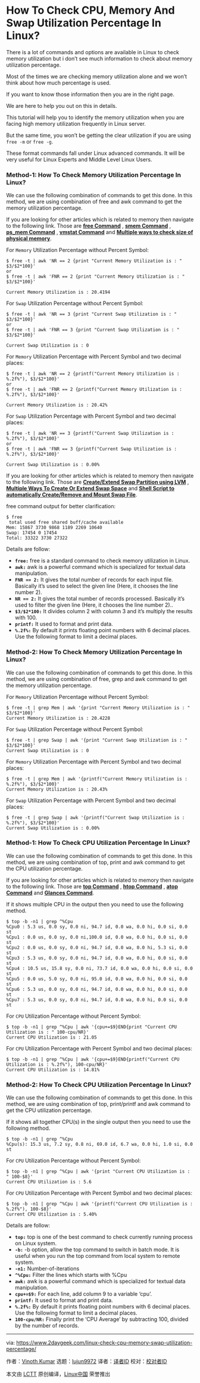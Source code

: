 [#]: collector: (lujun9972)
[#]: translator: ( )
[#]: reviewer: ( )
[#]: publisher: ( )
[#]: url: ( )
[#]: subject: (How To Check CPU, Memory And Swap Utilization Percentage In Linux?)
[#]: via: (https://www.2daygeek.com/linux-check-cpu-memory-swap-utilization-percentage/)
[#]: author: (Vinoth Kumar https://www.2daygeek.com/author/vinoth/)

How To Check CPU, Memory And Swap Utilization Percentage In Linux?
======

There is a lot of commands and options are available in Linux to check memory utilization but i don’t see much information to check about memory utilization percentage.

Most of the times we are checking memory utilization alone and we won’t think about how much percentage is used.

If you want to know those information then you are in the right page.

We are here to help you out on this in details.

This tutorial will help you to identify the memory utilization when you are facing high memory utilization frequently in Linux server.

But the same time, you won’t be getting the clear utilization if you are using `free -m` or `free -g`.

These format commands fall under Linux advanced commands. It will be very useful for Linux Experts and Middle Level Linux Users.

### Method-1: How To Check Memory Utilization Percentage In Linux?

We can use the following combination of commands to get this done. In this method, we are using combination of free and awk command to get the memory utilization percentage.

If you are looking for other articles which is related to memory then navigate to the following link. Those are **[free Command][1]** , **[smem Command][2]** , **[ps_mem Command][3]** , **[vmstat Command][4]** and **[Multiple ways to check size of physical memory][5]**.

For `Memory` Utilization Percentage without Percent Symbol:

```
$ free -t | awk 'NR == 2 {print "Current Memory Utilization is : " $3/$2*100}'
or
$ free -t | awk 'FNR == 2 {print "Current Memory Utilization is : " $3/$2*100}'

Current Memory Utilization is : 20.4194
```

For `Swap` Utilization Percentage without Percent Symbol:

```
$ free -t | awk 'NR == 3 {print "Current Swap Utilization is : " $3/$2*100}'
or
$ free -t | awk 'FNR == 3 {print "Current Swap Utilization is : " $3/$2*100}'

Current Swap Utilization is : 0
```

For `Memory` Utilization Percentage with Percent Symbol and two decimal places:

```
$ free -t | awk 'NR == 2 {printf("Current Memory Utilization is : %.2f%"), $3/$2*100}'
or
$ free -t | awk 'FNR == 2 {printf("Current Memory Utilization is : %.2f%"), $3/$2*100}'

Current Memory Utilization is : 20.42%
```

For `Swap` Utilization Percentage with Percent Symbol and two decimal places:

```
$ free -t | awk 'NR == 3 {printf("Current Swap Utilization is : %.2f%"), $3/$2*100}'
or
$ free -t | awk 'FNR == 3 {printf("Current Swap Utilization is : %.2f%"), $3/$2*100}'

Current Swap Utilization is : 0.00%
```

If you are looking for other articles which is related to memory then navigate to the following link. Those are **[Create/Extend Swap Partition using LVM][6]** , **[Multiple Ways To Create Or Extend Swap Space][7]** and **[Shell Script to automatically Create/Remove and Mount Swap File][8]**.

free command output for better clarification:

```
$ free
 total used free shared buff/cache available
Mem: 15867 3730 9868 1189 2269 10640
Swap: 17454 0 17454
Total: 33322 3730 27322
```

Details are follow:

  * **`free:`** free is a standard command to check memory utilization in Linux.
  * **`awk:`** awk is a powerful command which is specialized for textual data manipulation.
  * **`FNR == 2:`** It gives the total number of records for each input file. Basically it’s used to select the given line (Here, it chooses the line number 2).
  * **`NR == 2:`** It gives the total number of records processed. Basically it’s used to filter the given line (Here, it chooses the line number 2)..
  * **`$3/$2*100:`** It divides column 2 with column 3 and it’s multiply the results with 100.
  * **`printf:`** It used to format and print data.
  * **`%.2f%:`** By default it prints floating point numbers with 6 decimal places. Use the following format to limit a decimal places.



### Method-2: How To Check Memory Utilization Percentage In Linux?

We can use the following combination of commands to get this done. In this method, we are using combination of free, grep and awk command to get the memory utilization percentage.

For `Memory` Utilization Percentage without Percent Symbol:

```
$ free -t | grep Mem | awk '{print "Current Memory Utilization is : " $3/$2*100}'
Current Memory Utilization is : 20.4228
```

For `Swap` Utilization Percentage without Percent Symbol:

```
$ free -t | grep Swap | awk '{print "Current Swap Utilization is : " $3/$2*100}'
Current Swap Utilization is : 0
```

For `Memory` Utilization Percentage with Percent Symbol and two decimal places:

```
$ free -t | grep Mem | awk '{printf("Current Memory Utilization is : %.2f%"), $3/$2*100}'
Current Memory Utilization is : 20.43%
```

For `Swap` Utilization Percentage with Percent Symbol and two decimal places:

```
$ free -t | grep Swap | awk '{printf("Current Swap Utilization is : %.2f%"), $3/$2*100}'
Current Swap Utilization is : 0.00%
```

### Method-1: How To Check CPU Utilization Percentage In Linux?

We can use the following combination of commands to get this done. In this method, we are using combination of top, print and awk command to get the CPU utilization percentage.

If you are looking for other articles which is related to memory then navigate to the following link. Those are **[top Command][9]** , **[htop Command][10]** , **[atop Command][11]** and **[Glances Command][12]**.

If it shows multiple CPU in the output then you need to use the following method.

```
$ top -b -n1 | grep ^%Cpu
%Cpu0 : 5.3 us, 0.0 sy, 0.0 ni, 94.7 id, 0.0 wa, 0.0 hi, 0.0 si, 0.0 st
%Cpu1 : 0.0 us, 0.0 sy, 0.0 ni,100.0 id, 0.0 wa, 0.0 hi, 0.0 si, 0.0 st
%Cpu2 : 0.0 us, 0.0 sy, 0.0 ni, 94.7 id, 0.0 wa, 0.0 hi, 5.3 si, 0.0 st
%Cpu3 : 5.3 us, 0.0 sy, 0.0 ni, 94.7 id, 0.0 wa, 0.0 hi, 0.0 si, 0.0 st
%Cpu4 : 10.5 us, 15.8 sy, 0.0 ni, 73.7 id, 0.0 wa, 0.0 hi, 0.0 si, 0.0 st
%Cpu5 : 0.0 us, 5.0 sy, 0.0 ni, 95.0 id, 0.0 wa, 0.0 hi, 0.0 si, 0.0 st
%Cpu6 : 5.3 us, 0.0 sy, 0.0 ni, 94.7 id, 0.0 wa, 0.0 hi, 0.0 si, 0.0 st
%Cpu7 : 5.3 us, 0.0 sy, 0.0 ni, 94.7 id, 0.0 wa, 0.0 hi, 0.0 si, 0.0 st
```

For `CPU` Utilization Percentage without Percent Symbol:

```
$ top -b -n1 | grep ^%Cpu | awk '{cpu+=$9}END{print "Current CPU Utilization is : " 100-cpu/NR}'
Current CPU Utilization is : 21.05
```

For `CPU` Utilization Percentage with Percent Symbol and two decimal places:

```
$ top -b -n1 | grep ^%Cpu | awk '{cpu+=$9}END{printf("Current CPU Utilization is : %.2f%"), 100-cpu/NR}'
Current CPU Utilization is : 14.81%
```

### Method-2: How To Check CPU Utilization Percentage In Linux?

We can use the following combination of commands to get this done. In this method, we are using combination of top, print/printf and awk command to get the CPU utilization percentage.

If it shows all together CPU(s) in the single output then you need to use the following method.

```
$ top -b -n1 | grep ^%Cpu
%Cpu(s): 15.3 us, 7.2 sy, 0.8 ni, 69.0 id, 6.7 wa, 0.0 hi, 1.0 si, 0.0 st
```

For `CPU` Utilization Percentage without Percent Symbol:

```
$ top -b -n1 | grep ^%Cpu | awk '{print "Current CPU Utilization is : " 100-$8}'
Current CPU Utilization is : 5.6
```

For `CPU` Utilization Percentage with Percent Symbol and two decimal places:

```
$ top -b -n1 | grep ^%Cpu | awk '{printf("Current CPU Utilization is : %.2f%"), 100-$8}'
Current CPU Utilization is : 5.40%
```

Details are follow:

  * **`top:`** top is one of the best command to check currently running process on Linux system.
  * **`-b:`** -b option, allow the top command to switch in batch mode. It is useful when you run the top command from local system to remote system.
  * **`-n1:`** Number-of-iterations
  * **`^%Cpu:`** Filter the lines which starts with %Cpu
  * **`awk:`** awk is a powerful command which is specialized for textual data manipulation.
  * **`cpu+=$9:`** For each line, add column 9 to a variable ‘cpu’.
  * **`printf:`** It used to format and print data.
  * **`%.2f%:`** By default it prints floating point numbers with 6 decimal places. Use the following format to limit a decimal places.
  * **`100-cpu/NR:`** Finally print the ‘CPU Average’ by subtracting 100, divided by the number of records.



--------------------------------------------------------------------------------

via: https://www.2daygeek.com/linux-check-cpu-memory-swap-utilization-percentage/

作者：[Vinoth Kumar][a]
选题：[lujun9972][b]
译者：[译者ID](https://github.com/译者ID)
校对：[校对者ID](https://github.com/校对者ID)

本文由 [LCTT](https://github.com/LCTT/TranslateProject) 原创编译，[Linux中国](https://linux.cn/) 荣誉推出

[a]: https://www.2daygeek.com/author/vinoth/
[b]: https://github.com/lujun9972
[1]: https://www.2daygeek.com/free-command-to-check-memory-usage-statistics-in-linux/
[2]: https://www.2daygeek.com/smem-linux-memory-usage-statistics-reporting-tool/
[3]: https://www.2daygeek.com/ps_mem-report-core-memory-usage-accurately-in-linux/
[4]: https://www.2daygeek.com/linux-vmstat-command-examples-tool-report-virtual-memory-statistics/
[5]: https://www.2daygeek.com/easy-ways-to-check-size-of-physical-memory-ram-in-linux/
[6]: https://www.2daygeek.com/how-to-create-extend-swap-partition-in-linux-using-lvm/
[7]: https://www.2daygeek.com/add-extend-increase-swap-space-memory-file-partition-linux/
[8]: https://www.2daygeek.com/shell-script-create-add-extend-swap-space-linux/
[9]: https://www.2daygeek.com/linux-top-command-linux-system-performance-monitoring-tool/
[10]: https://www.2daygeek.com/linux-htop-command-linux-system-performance-resource-monitoring-tool/
[11]: https://www.2daygeek.com/atop-system-process-performance-monitoring-tool/
[12]: https://www.2daygeek.com/install-glances-advanced-real-time-linux-system-performance-monitoring-tool-on-centos-fedora-ubuntu-debian-opensuse-arch-linux/
